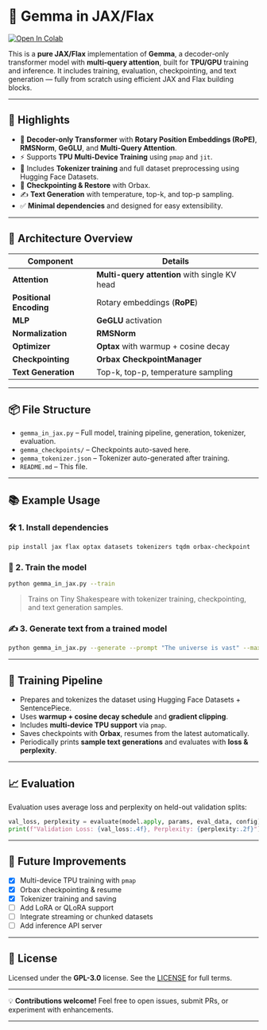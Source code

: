 # 🧬 Gemma in JAX/Flax

[![Open In Colab](https://colab.research.google.com/assets/colab-badge.svg)](https://colab.research.google.com/github/dhyaneesh/awesome-jax-flax-llms/blob/main/gemma_in_jax.ipynb)

This is a **pure JAX/Flax** implementation of **Gemma**, a decoder-only transformer model with **multi-query attention**, built for **TPU/GPU** training and inference. It includes training, evaluation, checkpointing, and text generation — fully from scratch using efficient JAX and Flax building blocks.

---

## 🚀 Highlights

- 🧠 **Decoder-only Transformer** with **Rotary Position Embeddings (RoPE)**, **RMSNorm**, **GeGLU**, and **Multi-Query Attention**.
- ⚡ Supports **TPU Multi-Device Training** using `pmap` and `jit`.
- 🧪 Includes **Tokenizer training** and full dataset preprocessing using Hugging Face Datasets.
- 💾 **Checkpointing & Restore** with Orbax.
- ✍️ **Text Generation** with temperature, top-k, and top-p sampling.
- ✅ **Minimal dependencies** and designed for easy extensibility.

---

## 🧱 Architecture Overview

| Component               | Details                                       |
| ----------------------- | --------------------------------------------- |
| **Attention**           | **Multi-query attention** with single KV head |
| **Positional Encoding** | Rotary embeddings (**RoPE**)                  |
| **MLP**                 | **GeGLU** activation                          |
| **Normalization**       | **RMSNorm**                                   |
| **Optimizer**           | **Optax** with warmup + cosine decay          |
| **Checkpointing**       | **Orbax CheckpointManager**                   |
| **Text Generation**     | Top-k, top-p, temperature sampling            |

---

## 📦 File Structure

- `gemma_in_jax.py` – Full model, training pipeline, generation, tokenizer, evaluation.
- `gemma_checkpoints/` – Checkpoints auto-saved here.
- `gemma_tokenizer.json` – Tokenizer auto-generated after training.
- `README.md` – This file.

---

## 📚 Example Usage

### 🛠️ 1. Install dependencies

```bash
pip install jax flax optax datasets tokenizers tqdm orbax-checkpoint
```

### 📖 2. Train the model

```bash
python gemma_in_jax.py --train
```

> Trains on Tiny Shakespeare with tokenizer training, checkpointing, and text generation samples.

### ✍️ 3. Generate text from a trained model

```bash
python gemma_in_jax.py --generate --prompt "The universe is vast" --max_tokens 100
```

---

## 🧪 Training Pipeline

- Prepares and tokenizes the dataset using Hugging Face Datasets + SentencePiece.
- Uses **warmup + cosine decay schedule** and **gradient clipping**.
- Includes **multi-device TPU support** via `pmap`.
- Saves checkpoints with **Orbax**, resumes from the latest automatically.
- Periodically prints **sample text generations** and evaluates with **loss & perplexity**.

---

## 📈 Evaluation

Evaluation uses average loss and perplexity on held-out validation splits:

```python
val_loss, perplexity = evaluate(model.apply, params, eval_data, config)
print(f"Validation Loss: {val_loss:.4f}, Perplexity: {perplexity:.2f}")
```

---

## 🔮 Future Improvements

- [x] Multi-device TPU training with `pmap`
- [x] Orbax checkpointing & resume
- [x] Tokenizer training and saving
- [ ] Add LoRA or QLoRA support
- [ ] Integrate streaming or chunked datasets
- [ ] Add inference API server

---

## 📜 License

Licensed under the **GPL-3.0** license. See the [LICENSE](./LICENSE) for full terms.

---

💡 **Contributions welcome!** Feel free to open issues, submit PRs, or experiment with enhancements.

---
